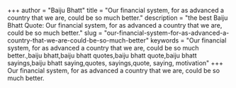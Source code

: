 +++
author = "Baiju Bhatt"
title = "Our financial system, for as advanced a country that we are, could be so much better."
description = "the best Baiju Bhatt Quote: Our financial system, for as advanced a country that we are, could be so much better."
slug = "our-financial-system-for-as-advanced-a-country-that-we-are-could-be-so-much-better"
keywords = "Our financial system, for as advanced a country that we are, could be so much better.,baiju bhatt,baiju bhatt quotes,baiju bhatt quote,baiju bhatt sayings,baiju bhatt saying,quotes, sayings,quote, saying, motivation"
+++
Our financial system, for as advanced a country that we are, could be so much better.
